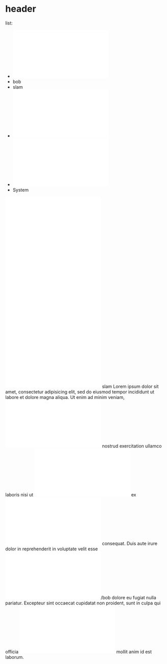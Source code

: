 # header

list:
- ![alek](alek.html)
- bob
- slam
- ![ziyong](ziyong.html)
- ![kevin](kevin.html)
- System

![alek](alek.html) ![alek](alek.html) ![ziyong](ziyong.html) ![blah](blah.html) slam Lorem ipsum dolor sit amet, consectetur adipisicing elit, sed do eiusmod tempor incididunt ut labore et dolore magna aliqua. Ut enim ad minim veniam, ![alek](alek.html) nostrud exercitation ullamco laboris nisi ut ![alek](alek.html) ex ![alek](alek.html) consequat. Duis aute irure dolor in reprehenderit in voluptate velit esse ![alek](alek.html)/bob dolore eu fugiat nulla pariatur. Excepteur sint occaecat cupidatat non proident, sunt in culpa qui officia ![alek](alek.html) mollit anim id est laborum.
